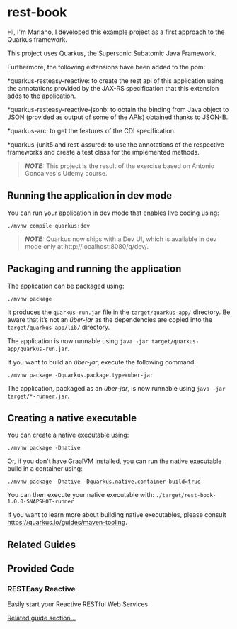 # rest-book

Hi,
I'm Mariano, 
I developed this example project as a first approach to the Quarkus framework.

This project uses Quarkus, the Supersonic Subatomic Java Framework.

Furthermore, the following extensions have been added to the pom:

*quarkus-resteasy-reactive: to create the rest api of this application using the annotations provided by the JAX-RS specification that this extension adds to the application.

*quarkus-resteasy-reactive-jsonb: to obtain the binding from Java object to JSON (provided as output of some of the APIs) obtained thanks to JSON-B.

*quarkus-arc: to get the features of the CDI specification.

*quarkus-junit5 and rest-assured: to use the annotations of the respective frameworks and create a test class for the implemented methods.

> **_NOTE:_** This project is the result of the exercise based on Antonio Goncalves's Udemy course.

## Running the application in dev mode

You can run your application in dev mode that enables live coding using:
```shell script
./mvnw compile quarkus:dev
```

> **_NOTE:_**  Quarkus now ships with a Dev UI, which is available in dev mode only at http://localhost:8080/q/dev/.

## Packaging and running the application

The application can be packaged using:
```shell script
./mvnw package
```
It produces the `quarkus-run.jar` file in the `target/quarkus-app/` directory.
Be aware that it’s not an _über-jar_ as the dependencies are copied into the `target/quarkus-app/lib/` directory.

The application is now runnable using `java -jar target/quarkus-app/quarkus-run.jar`.

If you want to build an _über-jar_, execute the following command:
```shell script
./mvnw package -Dquarkus.package.type=uber-jar
```

The application, packaged as an _über-jar_, is now runnable using `java -jar target/*-runner.jar`.

## Creating a native executable

You can create a native executable using: 
```shell script
./mvnw package -Dnative
```

Or, if you don't have GraalVM installed, you can run the native executable build in a container using: 
```shell script
./mvnw package -Dnative -Dquarkus.native.container-build=true
```

You can then execute your native executable with: `./target/rest-book-1.0.0-SNAPSHOT-runner`

If you want to learn more about building native executables, please consult https://quarkus.io/guides/maven-tooling.

## Related Guides


## Provided Code

### RESTEasy Reactive

Easily start your Reactive RESTful Web Services

[Related guide section...](https://quarkus.io/guides/getting-started-reactive#reactive-jax-rs-resources)
